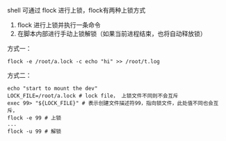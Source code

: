 
shell 可通过 flock 进行上锁，flock有两种上锁方式

1. flock 进行上锁并执行一条命令
2. 在脚本内部进行手动上锁解锁（如果当前进程结束，也将自动释放锁）

方式一：
```shell
flock -e /root/a.lock -c echo "hi" >> /root/t.log
```

方式二：
```shell
echo "start to mount the dev"
LOCK_FILE=/root/a.lock # lock file， 上锁文件不同则不会互斥
exec 99> "${LOCK_FILE}" # 表示创建文件描述符99，指向锁文件，此处值不同也会互斥，
flock -e 99 # 上锁
...
flock -u 99 # 解锁
```

